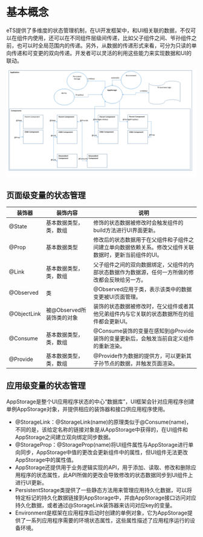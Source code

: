 # 基本概念

eTS提供了多维度的状态管理机制，在UI开发框架中，和UI相关联的数据，不仅可以在组件内使用，还可以在不同组件层级间传递，比如父子组件之间、爷孙组件之前，也可以时全局范围内的传递。另外，从数据的传递形式来看，可分为只读的单向传递和可变更的双向传递。开发者可以灵活的利用这些能力来实现数据和UI的联动。


![](figures/CoreSpec_figures_state-mgmt-overview.png)


## 页面级变量的状态管理

| 装饰器      | 装饰内容                  | 说明                                                         |
| ----------- | ------------------------- | ------------------------------------------------------------ |
| @State      | 基本数据类型，类，数组    | 修饰的状态数据被修改时会触发组件的build方法进行UI界面更新。  |
| @Prop       | 基本数据类型              | 修改后的状态数据用于在父组件和子组件之间建立单向数据依赖关系。修改父组件关联数据时，更新当前组件的UI。 |
| @Link       | 基本数据类型，类，数组    | 父子组件之间的双向数据绑定，父组件的内部状态数据作为数据源，任何一方所做的修改都会反映给另一方。 |
| @Observed   | 类                        | @Observed应用于类，表示该类中的数据变更被UI页面管理。        |
| @ObjectLink | 被@Observed所装饰类的对象 | 装饰的状态数据被修改时，在父组件或者其他兄弟组件内与它关联的状态数据所在的组件都会更新UI。 |
| @Consume    | 基本数据类型，类，数组    | @Consume装饰的变量在感知到@Provide装饰的变量更新后，会触发当前自定义组件的重新渲染。 |
| @Provide    | 基本数据类型，类，数组    | @Provide作为数据的提供方，可以更新其子孙节点的数据，并触发页面渲染。 |

## 应用级变量的状态管理

AppStorage是整个UI应用程序状态的中心“数据库”，UI框架会针对应用程序创建单例AppStorage对象，并提供相应的装饰器和接口供应用程序使用。

- @StorageLink：@StorageLink(name)的原理类似于@Consume(name)，不同的是，该给定名称的链接对象是从AppStorage中获得的，在UI组件和AppStorage之间建立双向绑定同步数据。
- @StorageProp：@StorageProp(name)将UI组件属性与AppStorage进行单向同步，AppStorage中值的更改会更新组件中的属性，但UI组件无法更改AppStorage中的属性值。
- AppStorage还提供用于业务逻辑实现的API，用于添加、读取、修改和删除应用程序的状态属性，此API所做的更改会导致修改的状态数据同步到UI组件上进行UI更新。
-  PersistentStorage类提供了一些静态方法用来管理应用持久化数据，可以将特定标记的持久化数据链接到AppStorage中，并由AppStorage接口访问对应持久化数据，或者通过@StorageLink装饰器来访问对应key的变量。 
-  Environment是框架在应用程序启动时创建的单例对象，它为AppStorage提供了一系列应用程序需要的环境状态属性，这些属性描述了应用程序运行的设备环境。 

